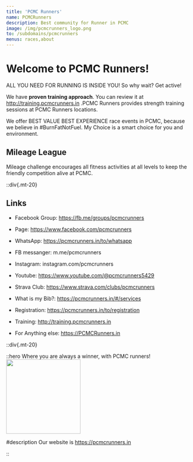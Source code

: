 ```yaml
---
title: 'PCMC Runners'
name: PCMCRunners
description: Best community for Runner in PCMC
image: /img/pcmcrunners_logo.png
to: /subdomains/pcmcrunners
menus: races,about
---
```


# Welcome to PCMC Runners!

ALL YOU NEED FOR RUNNING IS INSIDE YOU! So why wait? Get active!

We have **proven training approach**.  You can review it at http://training.pcmcrunners.in .PCMC Runners provides strength training sessions at PCMC Runners locations.

We offer BEST VALUE BEST EXPERIENCE race events in PCMC, because we believe in #BurnFatNotFuel. My Choice is a smart choice for you and environment.

## Mileage League
Mileage challenge encourages all fitness activities at all levels to keep the friendly competition alive at PCMC.

::div{.mt-20}
## Links
<!--more-->
- Facebook Group: https://fb.me/groups/pcmcrunners
- Page: https://www.facebook.com/pcmcrunners
- WhatsApp: https://pcmcrunners.in/to/whatsapp
- FB messanger: m.me/pcmcrunners
- Instagram: instagram.com/pcmcrunners
- Youtube: https://www.youtube.com/@pcmcrunners5429
- Strava Club: https://www.strava.com/clubs/pcmcrunners

- What is my Bib?: https://pcmcrunners.in/#/services
- Registration: https://pcmcrunners.in/to/registration
- Training: http://training.pcmcrunners.in
- For Anything else: https://PCMCRunners.in

::div{.mt-20}



::hero
Where you are always a winner, with PCMC runners!
<img src="/img/pcmcrunners_logo.png" width="200px">

#description
Our website is https://pcmcrunners.in

::